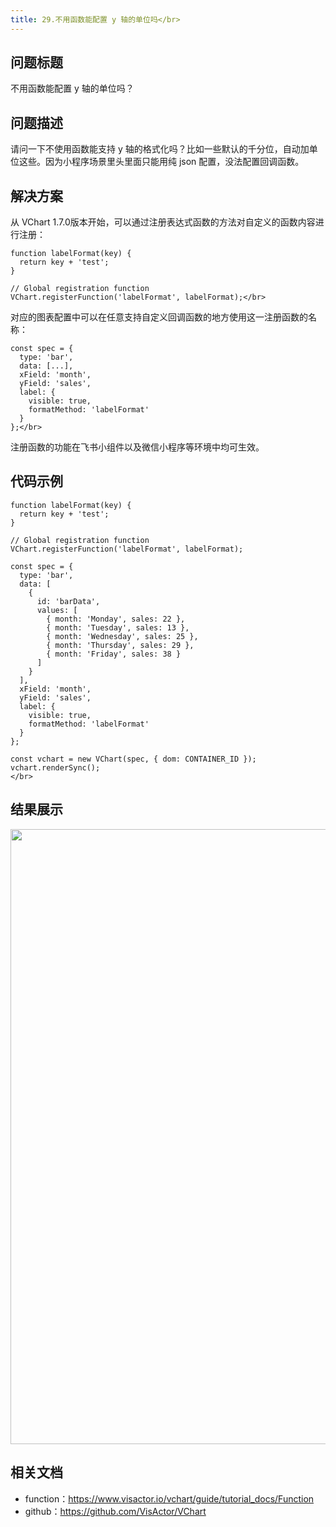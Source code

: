 ```yaml
---
title: 29.不用函数能配置 y 轴的单位吗</br>
---
```

## 问题标题

不用函数能配置 y 轴的单位吗？</br>


## 问题描述

请问一下不使用函数能支持 y 轴的格式化吗？比如一些默认的千分位，自动加单位这些。因为小程序场景里头里面只能用纯 json 配置，没法配置回调函数。</br>


## 解决方案

从 VChart 1.7.0版本开始，可以通过注册表达式函数的方法对自定义的函数内容进行注册：</br>
```
function labelFormat(key) {
  return key + 'test';
}

// Global registration function
VChart.registerFunction('labelFormat', labelFormat);</br>
```
对应的图表配置中可以在任意支持自定义回调函数的地方使用这一注册函数的名称：</br>
```
const spec = {
  type: 'bar',
  data: [...],
  xField: 'month',
  yField: 'sales',
  label: {
    visible: true,
    formatMethod: 'labelFormat'
  }
};</br>
```
注册函数的功能在飞书小组件以及微信小程序等环境中均可生效。</br>


## 代码示例 

```
function labelFormat(key) {
  return key + 'test';
}

// Global registration function
VChart.registerFunction('labelFormat', labelFormat);

const spec = {
  type: 'bar',
  data: [
    {
      id: 'barData',
      values: [
        { month: 'Monday', sales: 22 },
        { month: 'Tuesday', sales: 13 },
        { month: 'Wednesday', sales: 25 },
        { month: 'Thursday', sales: 29 },
        { month: 'Friday', sales: 38 }
      ]
    }
  ],
  xField: 'month',
  yField: 'sales',
  label: {
    visible: true,
    formatMethod: 'labelFormat'
  }
};

const vchart = new VChart(spec, { dom: CONTAINER_ID });
vchart.renderSync();
</br>
```


## 结果展示

<img src='https://cdn.jsdelivr.net/gh/xuanhun/articles/visactor/img/OJd9bVlGAoTGPVxbAYWctU0bn8b.gif' alt='' width='1222' height='984'>



## 相关文档

*  function：https://www.visactor.io/vchart/guide/tutorial_docs/Function</br>
*  github：https://github.com/VisActor/VChart</br>

